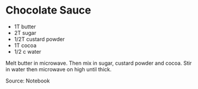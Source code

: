 # Chocolate Sauce

* 1T butter
* 2T sugar
* 1/2T custard powder
* 1T cocoa
* 1/2 c water

Melt butter in microwave.  Then mix in sugar, custard powder and cocoa.  Stir in water then microwave on high until thick.

Source: Notebook

